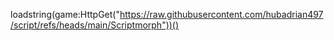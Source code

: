 loadstring(game:HttpGet("https://raw.githubusercontent.com/hubadrian497/script/refs/heads/main/Scriptmorph"))()
